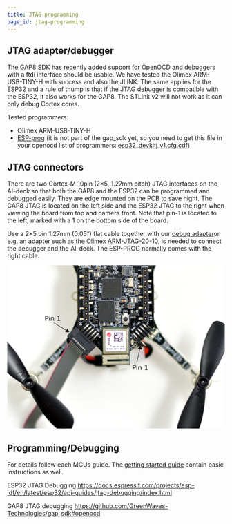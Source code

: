 ```yaml
---
title: JTAG programming
page_id: jtag-programming
---
```


## JTAG adapter/debugger
The GAP8 SDK has recently added support for OpenOCD and debuggers with a ftdi interface should be usable. We have tested the Olimex ARM-USB-TINY-H with success and also the JLINK. The same applies for the ESP32 and a rule of thump is that if the JTAG debugger is compatible with the ESP32, it also works for the GAP8. The STLink v2 will not work as it can only debug Cortex cores.

Tested programmers:
- Olimex ARM-USB-TINY-H
- [ESP-prog](https://www.digikey.se/product-detail/en/schtoeta-engineering-limited/ESP-PROG/1965-ESP-PROG-ND/10259352?utm_adgroup=Programmers%2C%20Emulators%2C%20Debuggers&utm_source=google&utm_medium=cpc&utm_campaign=Shopping_Product_Development%20Boards%2C%20Kits%2C%20Programmers&utm_term=&productid=10259352&gclid=EAIaIQobChMIzPWTjq7y6QIVA8AYCh01ywkxEAYYASABEgK-NfD_BwE) (it is not part of the gap_sdk yet, so you need to get this file in your openocd list of programmers: [esp32_devkitj_v1.cfg.cdf](https://github.com/espressif/openocd-esp32/blob/master/tcl/interface/ftdi/esp32_devkitj_v1.cfg))


## JTAG connectors
There are two Cortex-M 10pin (2×5, 1.27mm pitch) JTAG interfaces on the AI-deck so that both the GAP8 and the ESP32 can be programmed and debugged easily. They are edge mounted on the PCB to save hight. The GAP8 JTAG is located on the left side and the ESP32 JTAG to the right when viewing the board from top and camera front. Note that pin-1 is located to the left, marked with a 1 on the bottom side of the board.


Use a 2×5 pin 1.27mm (0.05“) flat cable together with our [debug adapter](https://www.bitcraze.io/debug-adapter-kit)or e.g. an adapter such as the [Olimex ARM-JTAG-20-10](https://www.olimex.com/Products/ARM/JTAG/ARM-JTAG-20-10), is needed to connect the debugger and the AI-deck. The ESP-PROG normally comes with the right cable.

![JTAG cable connected to GAP8](ai-deck-jtag-connecting.png)

## Programming/Debugging
For details follow each MCUs guide. The [getting started guide](/docs/getting-started/getting-started.md) contain basic instructions as well.

ESP32 JTAG Debugging
https://docs.espressif.com/projects/esp-idf/en/latest/esp32/api-guides/jtag-debugging/index.html

GAP8 JTAG debugging
https://github.com/GreenWaves-Technologies/gap_sdk#openocd
